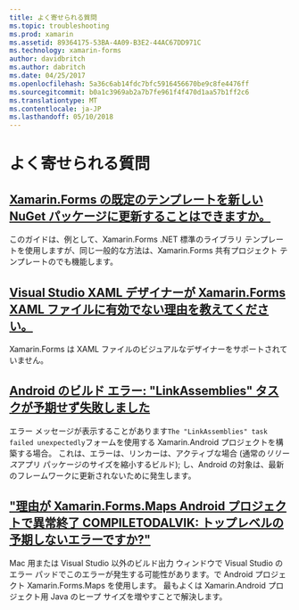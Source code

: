 ```yaml
---
title: よく寄せられる質問
ms.topic: troubleshooting
ms.prod: xamarin
ms.assetid: 89364175-53BA-4A09-B3E2-44AC67DD971C
ms.technology: xamarin-forms
author: davidbritch
ms.author: dabritch
ms.date: 04/25/2017
ms.openlocfilehash: 5a36c6ab14fdc7bfc5916456670be9c8fe4476ff
ms.sourcegitcommit: b0a1c3969ab2a7b7fe961f4f470d1aa57b1ff2c6
ms.translationtype: MT
ms.contentlocale: ja-JP
ms.lasthandoff: 05/10/2018
---
```

# <a name="frequently-asked-questions"></a>よく寄せられる質問


## <a name="can-i-update-the-xamarinforms-default-template-to-a-newer-nuget-packageupdate-forms-templatemd"></a>[Xamarin.Forms の既定のテンプレートを新しい NuGet パッケージに更新することはできますか。](update-forms-template.md)
このガイドは、例として、Xamarin.Forms .NET 標準のライブラリ テンプレートを使用しますが、同じ一般的な方法は、Xamarin.Forms 共有プロジェクト テンプレートのでも機能します。 

## <a name="why-doesnt-the-visual-studio-xaml-designer-work-for-xamarinforms-xaml-filesforms-xaml-designermd"></a>[Visual Studio XAML デザイナーが Xamarin.Forms XAML ファイルに有効でない理由を教えてください。](forms-xaml-designer.md)
Xamarin.Forms は XAML ファイルのビジュアルなデザイナーをサポートされていません。

## <a name="android-build-error-the-linkassemblies-task-failed-unexpectedlyandroid-linkassemblies-errormd"></a>[Android のビルド エラー: "LinkAssemblies" タスクが予期せず失敗しました](android-linkassemblies-error.md)
エラー メッセージが表示することがあります`The "LinkAssemblies" task failed unexpectedly`フォームを使用する Xamarin.Android プロジェクトを構築する場合。 これは、エラーは、リンカーは、アクティブな場合 (通常の*リリース*アプリ パッケージのサイズを縮小するビルド); し、Android の対象は、最新のフレームワークに更新されないために発生します。 


## <a name="why-does-my-xamarinformsmaps-android-project-fail-with-compiletodalvik--unexpected-top-level-errormaps-compiletodalvik-errormd"></a>["理由が Xamarin.Forms.Maps Android プロジェクトで異常終了 COMPILETODALVIK: トップレベルの予期しないエラーですか?"](maps-compiletodalvik-error.md)
Mac 用または Visual Studio 以外のビルド出力 ウィンドウで Visual Studio のエラー パッドでこのエラーが発生する可能性があります。で Android プロジェクト Xamarin.Forms.Maps を使用します。 最もよくは Xamarin.Android プロジェクト用 Java のヒープ サイズを増やすことで解決します。


